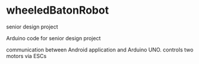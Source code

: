 # wheeledBatonRobot
senior design project

Arduino code for senior design project

communication between Android application and Arduino UNO.
controls two motors via ESCs
